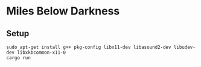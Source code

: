 # Miles Below Darkness

## Setup

```
sudo apt-get install g++ pkg-config libx11-dev libasound2-dev libudev-dev libxkbcommon-x11-0
cargo run
```
